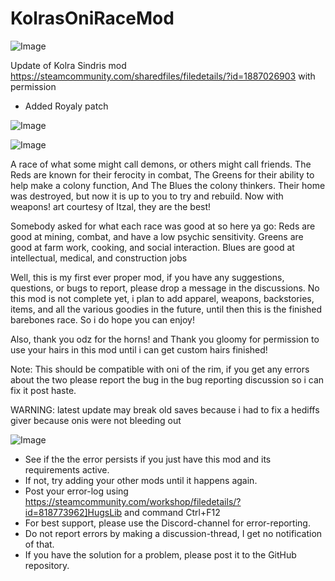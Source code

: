 # KolrasOniRaceMod

![Image](https://i.imgur.com/WAEzk68.png)

Update of Kolra Sindris mod
https://steamcommunity.com/sharedfiles/filedetails/?id=1887026903
with permission

- Added Royaly patch

![Image](https://i.imgur.com/7Gzt3Rg.png)

	
![Image](https://i.imgur.com/NOW7jU1.png)

A race of what some might call demons, or others might call friends. The Reds are known for their ferocity in combat, The Greens for their ability to help make a colony function, And The Blues the colony thinkers. Their home was destroyed, but now it is up to you to try and rebuild.
Now with weapons! art courtesy of Itzal, they are the best!

Somebody asked for what each race was good at so here ya go:
Reds are good at mining, combat, and have a low psychic sensitivity.
Greens are good at farm work, cooking, and social interaction.
Blues are good at intellectual, medical, and construction jobs

Well, this is my first ever proper mod, if you have any suggestions, questions, or bugs to report, please drop a message in the discussions. No this mod is not complete yet, i plan to add apparel, weapons, backstories, items, and all the various goodies in the future, until then this is the finished barebones race. So i do hope you can enjoy!

Also, thank you odz for the horns! and Thank you gloomy for permission to use your hairs in this mod until i can get custom hairs finished!

Note: This should be compatible with oni of the rim, if you get any errors about the two please report the bug in the bug reporting discussion so i can fix it post haste.

WARNING: latest update may break old saves because i had to fix a hediffs giver because onis were not bleeding out

![Image](https://i.imgur.com/Rs6T6cr.png)



-  See if the the error persists if you just have this mod and its requirements active.
-  If not, try adding your other mods until it happens again.
-  Post your error-log using https://steamcommunity.com/workshop/filedetails/?id=818773962]HugsLib and command Ctrl+F12
-  For best support, please use the Discord-channel for error-reporting.
-  Do not report errors by making a discussion-thread, I get no notification of that.
-  If you have the solution for a problem, please post it to the GitHub repository.



